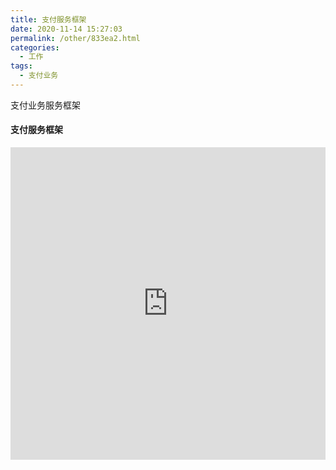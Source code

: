 ```yaml
---
title: 支付服务框架
date: 2020-11-14 15:27:03
permalink: /other/833ea2.html
categories: 
  - 工作
tags: 
  - 支付业务
---
```


支付业务服务框架
<!-- more -->

#### 支付服务框架

<iframe src="https://viewer.diagrams.net/?highlight=0000ff&edit=_blank&layers=1&nav=1&title=%E6%94%AF%E4%BB%98%E6%9C%8D%E5%8A%A1%E6%A1%86%E6%9E%B6.drawio#R7Vxbc6M2FP41eswON4F4BMfuznTbaScP233qYJBtuthyMd44%2B%2BsrCXET8i3BgNNkMhM4koX4zu2TdBxgTtaHX9Jgu%2FqNRDgBhhYdgPkIDMOAhgHYrxa95BJUCJZpHOUivRI8xT%2BxEGpCuo8jvGt0zAhJsnjbFIZks8Fh1pAFaUqem90WJGk%2BdRsscUvwFAZJW%2Fo1jrKVkOqaVjV8xvFyJR6NoGiYB%2BH3ZUr2G%2FE8YJgL%2FpM3r4NiLNF%2Ftwoi8lwTmVNgTlJCsvxqfZjghGFbwJZ%2FbnaktZx3ijfZJR%2BY%2F%2F2neXiaWN8MaP%2F6c%2F%2F1c7j7%2FUGM8iNI9rh4DT7Z7KUAiL8iZoNowPSfV3GGn7ZByFqfqUlQ2SpbJ%2FROp5dJMMeJXyIzIQlJadOGbGh%2FfxEnSSGicEUBRouQyndZSr7jWosdIjxf0BYxPZxm%2BHD0vfUSTWqlmKxxlr7QLsUHTKEAYaB6oZDnSt2uJWSrmqbLjoEwsWU5dgUzvRBIX4G61THqo8AVwsFxhe8RV9MaHFfUxnUKAXIBotd2Qp%2Fvz9MGzva%2FexbX%2FAXZZA87HvQ92kF3tweOUtFOr5b879QBng%2B8WWfjQeB7wLU6nB8dzEMtg6KKzppW07QORegToiCJlxt6G1LDwFTuM7OJaWbyRMM6jiL2GKWZNg2ZvceTmJQu7mv2aZquO5sV%2FfIcrLv9xdd%2BzdVVmKsN3MnV5kphOG5eyAOe3uF4rzDXE%2BO9O3M1tP7Ca7%2FmWjBh2V6pSWhX2gM6ag82M35v2tl4ub2ad25fOV0laYRTeYI1y0P9EaaeLU9B%2F5mlTIEHeYiD%2FMIB%2FiNwdSHx20qvwNcvIFU3SEGulIIUyJYo1qG1b4asoUAWAX8G6FQZoD7wLU56piyLsHCtAWRziGfc70cGsWmPDmLzWJqnkYldTAG6K4ihPjqIFQtVCh%2FNTAxHGiioRTv3BLHtjA7i9po12G5HBxyyRgecalFasPySnk8t4CPgcQkNvmj8uct0hkbWau%2Ba4GiJCz5F0mxFlmQTJNNKKvGvqs8XQrYCvH9wlr0I9IJ9RprQ4kOc%2FcU%2B%2FgmKu2%2B1lseDGJnfvNRpXk0dG%2FKFEToF6ROs7jjfy1%2BZvedpPVJYyD4N8SnLFOvPLEiXODvR0bDUlpHiJMjiH82ZdO9AqmWyxZKnZ3FPQozf36NLyVxlBC7VToV9ulTNoSr3usylpJWTxn%2B69ZdCE%2Bf9BQ7pL8U0JTLkUaLjcm5vAY%2BzIuodCApW5Dqj8w6ZZg7vHYZqGdqmmTQSzfh6FDHQPeMOIpHMN4fH2mwb5J0k9z4ikXFpJLIHjUSqzQWHbcz4vthcoJ5yj%2F4iLzOG9xdDtQRusyTEl8D5sdgji1xHN0iHhtiQ1hsQDQ6x4tj2ksQ6WoihNjqI7YsyLGQRg%2B2eOYzo01mPFmLHGhvEpoIetjLtJvJYyRK9C5Ngt4vzYoIgzdriE%2Fi9NRO2Ua2hBhWgFbKL05t4wh8kpg%2Bu%2FEJmQ%2FLBRp6gxacqfZwdqJxgMVCewFsDccWWr%2F0GXSsScHGwVhyRRfv5nICpy9zI9XjOmNUOjOlzy64tOxnHIdqZWq7undqS1u2GY7ec2lA59c0OyMwLKrX%2B705tu59gMxZbr3Xr1lCWc5ljU6SDl1q3Leuwu2rSeqN6kl7kY3YbN1QFalLcqI7%2B5TP7j5BxPmRYbpsH9BwyFFTr1Ip7h5dr%2BrL15bYyorzD0CHvjljaKwOHY0jEom8%2BoDiL%2BtD5%2B9a5dUHpfF3nOJmT54bGmYA2rEga%2F6TaDJIPM7hDM1BXoVQlVI5YUN%2ByhEqqU1%2BgEIfKOvU5ghbsqJDyQZeP2ex27tVVNoRulXutYeh6nd6URYcjd0D5EMgtCfG1HqhrZ4e6tQ92%2Fb2P62jsIN8SeYBS4FOV3SvLSaEcIbtzP9UuowO8CfvNDx%2BQy9c3Nt%2FatXmN%2Bow3%2BWwnPd%2Fj9TS%2BbaJ3uu9odwS7vODQB994tBwF6u293XIjyimOhepZikrGt8nbAttQrO56BltVdZafrz0yjNn%2BeV40Y3CJzYtm4PihNYe346P1SIw32Sx0sJM2fsA2wtLSFqKqrYh%2BES0C%2FQcdOkuHHgz5bOL1hOihzAmDMSKoWpx%2BHFC8nXSdL0%2Fod7cRGucVvcqy7Yeer9KzKX9J8IaKprfVP4HIA0D1nzbM6X8%3D" width="100%" height="500" frameborder="0" scrolling="No" leftmargin="0" topmargin="0"></iframe>

